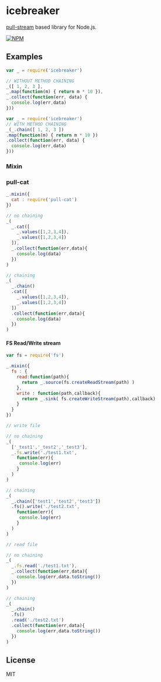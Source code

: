icebreaker
============
[pull-stream](https://github.com/dominictarr/pull-stream) based library for Node.js.

[![NPM](https://nodei.co/npm/icebreaker.png?downloads=true&download=true)](https://nodei.co/npm/icebreaker/)

## Examples

```javascript
var _ = require('icebreaker')

// WITHOUT METHOD CHAINING
_([ 1, 2, 3 ],
_.map(function(m) { return m * 10 }),
_.collect(function(err, data) {
  console.log(err,data)
}))
```
```javascript
var _ = require('icebreaker')
// WITH METHOD CHAINING
_(_.chain([ 1, 2, 3 ])
.map(function(m) { return m * 10 })
.collect(function(err, data) {
  console.log(err,data)
}))

```
### Mixin
### pull-cat
```javascript
_.mixin({
  cat : require('pull-cat')
})

// no chaining
_(
  _.cat([
    _.values([1,2,3,4]),
    _.values([1,2,3,4])
  ]),
  _.collect(function(err,data){
    console.log(data)
  })
)

// chaining
_(
  _.chain()
  .cat([
    _.values([1,2,3,4]),
    _.values([1,2,3,4])
  ])
  .collect(function(err,data){
    console.log(data)
  })
)
```

#### FS Read/Write stream
```javascript
var fs = require('fs')

_.mixin({
  fs : {
    read:function(path){
      return _.source(fs.createReadStream(path) )
    },
    write : function(path,callback){
      return _.sink( fs.createWriteStream(path),callback)
    }
  }
})

// write file

// no chaining
_(
  ['_test1','_test2','_test3'],
  _.fs.write('./test1.txt',
    function(err){
     console.log(err)
    }
  )
)

// chaining
_(
  _.chain(['test1','test2','test3'])
  .fs().write('./test2.txt',
    function(err){
     console.log(err)
    }
  )
)

// read file

// no chaining
_(
  _.fs.read('./test1.txt'),
  _.collect(function(err,data){
    console.log(err,data.toString())
  })
)

// chaining
_(
  _.chain()
  .fs()
  .read('./test2.txt')
  .collect(function(err,data){
    console.log(err,data.toString())
  })
)
```


## License
MIT
